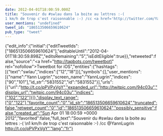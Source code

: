 ```yaml
---
date: 2012-04-01T18:00:59.000Z
title: "Souvenir du #swlau dans la boite au lettres :-( 
1 km/h de trop c'est raisonnable :-) /cc <a href='http://twitter.com/YannLugrin'>@YannLugrin</a> http://t.co/pPVPxVgY″"
user_mentions: "undefined"
tweet_id: "186513506659610624"
pub_type: "tweet"
---
```

{"edit_info":{"initial":{"editTweetIds":["186513506659610624"],"editableUntil":"2012-04-01T18:30:59.898Z","editsRemaining":"5","isEditEligible":true}},"retweeted":false,"source":"<a href=\"http://tapbots.com/tweetbot\" rel=\"nofollow\">Tweetbot for iOS</a>","entities":{"hashtags":[{"text":"swlau","indices":["12","18"]}],"symbols":[],"user_mentions":[{"name":"Yann Lugrin","screen_name":"YannLugrin","indices":["90","101"],"id_str":"5831552","id":"5831552"}],"urls":[{"url":"http://t.co/pPVPxVgY","expanded_url":"http://twitpic.com/94c03u","display_url":"twitpic.com/94c03u","indices":["102","122"]}]},"display_text_range":["0","122"],"favorite_count":"0","id_str":"186513506659610624","truncated":false,"retweet_count":"0","id":"186513506659610624","possibly_sensitive":false,"created_at":"Sun Apr 01 18:00:59 +0000 2012","favorited":false,"full_text":"Souvenir du #swlau dans la boite au lettres :-( \n1 km/h de trop c'est raisonnable :-) /cc @YannLugrin http://t.co/pPVPxVgY","lang":"fr"}
